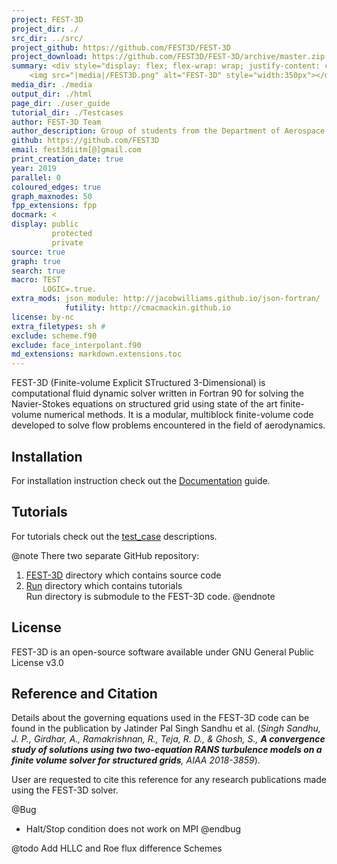 ```yaml
---
project: FEST-3D
project_dir: ./
src_dir: ../src/
project_github: https://github.com/FEST3D/FEST-3D
project_download: https://github.com/FEST3D/FEST-3D/archive/master.zip
summary: <div style="display: flex; flex-wrap: wrap; justify-content: center; align-items:center">
    <img src="|media|/FEST3D.png" alt="FEST-3D" style="width:350px"></div>
media_dir: ./media
output_dir: ./html
page_dir: ./user_guide
tutorial_dir: ./Testcases
author: FEST-3D Team
author_description: Group of students from the Department of Aerospace Engineering at Indian Institute of Technology Madras (IITM), Chennai (600036), India.
github: https://github.com/FEST3D
email: fest3diitm[@]gmail.com
print_creation_date: true
year: 2019
parallel: 0
coloured_edges: true
graph_maxnodes: 50
fpp_extensions: fpp
docmark: <
display: public
         protected
         private
source: true
graph: true
search: true
macro: TEST
       LOGIC=.true.
extra_mods: json_module: http://jacobwilliams.github.io/json-fortran/
            futility: http://cmacmackin.github.io
license: by-nc
extra_filetypes: sh #
exclude: scheme.f90
exclude: face_interpolant.f90
md_extensions: markdown.extensions.toc
---
```


FEST-3D (Finite-volume Explicit STructured 3-Dimensional) is computational fluid dynamic solver written in Fortran 90 for solving the Navier-Stokes equations on structured grid using state of the art finite-volume numerical methods. It is a modular, multiblock finite-volume code developed to solve flow problems encountered in the field of aerodynamics.

## Installation
For installation instruction check out the [Documentation](./page/01_install.html) guide. 

## Tutorials
For tutorials check out the [test_case](./page/05_tutorials/index.html) descriptions.

@note
There two separate GitHub repository:<br>
1. <a href="https://github.com/FEST3D/FEST-3D" target="_blank">FEST-3D<a> directory which contains source code<br>
2. <a href="https://github.com/FEST3D/run" target="_blank">Run</a> directory which contains tutorials<br>
Run directory is submodule to the FEST-3D code.
@endnote

## License
FEST-3D is an open-source software available under GNU General Public License v3.0

## Reference and Citation
Details about the governing equations used in the FEST-3D code can be found in the publication by Jatinder Pal Singh Sandhu et al. (_Singh Sandhu, J. P., Girdhar, A., Ramakrishnan, R., Teja, R. D., & Ghosh, S., **A convergence study of solutions using two two-equation RANS turbulence models on a finite volume solver for structured grids**, AIAA 2018-3859_). 

User are requested to cite this reference for any research publications made using the FEST-3D solver.


@Bug
 - Halt/Stop condition does not work on MPI
@endbug

@todo
Add HLLC and Roe flux difference Schemes
